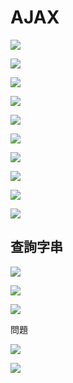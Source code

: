 # AJAX

![](.gitbook/assets/image%20%28157%29.png)

![](.gitbook/assets/image%20%28156%29.png)

![](.gitbook/assets/image%20%28154%29.png)

![](.gitbook/assets/image%20%28155%29.png)

![](.gitbook/assets/image%20%28160%29.png)

![](.gitbook/assets/image%20%28158%29.png)

![](.gitbook/assets/image%20%28159%29.png)

![](.gitbook/assets/image%20%28164%29.png)

![](.gitbook/assets/image%20%28162%29.png)

![](.gitbook/assets/image%20%28169%29.png)

## 查詢字串

![](.gitbook/assets/image%20%28166%29.png)

![](.gitbook/assets/image%20%28170%29.png)

![](.gitbook/assets/image%20%28167%29.png)

問題

![](.gitbook/assets/image%20%28165%29.png)

![](.gitbook/assets/image%20%28168%29.png)

